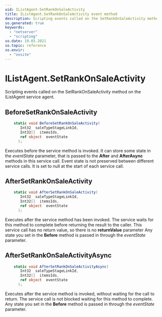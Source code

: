 ```yaml
---
uid: IListAgent-SetRankOnSaleActivity
title: IListAgent.SetRankOnSaleActivity event method
description: Scripting events called on the SetRankOnSaleActivity method on the IListAgent service agent.
so.generated: true
keywords:
  - "netserver"
  - "scripting"
so.date: 19.03.2021
so.topic: reference
so.envir:
  - "onsite"
---
```

# IListAgent.SetRankOnSaleActivity

Scripting events called on the <see cref='M:SuperOffice.CRM.Services.IListAgent.SetRankOnSaleActivity'>SetRankOnSaleActivity</see> method on the <see cref='IListAgent'>IListAgent</see>  service agent.

## BeforeSetRankOnSaleActivity
```cs
    static void BeforeSetRankOnSaleActivity(
       Int32  saleTypeStageLinkId,
       Int32[]  itemsIds,
       ref object  eventState
      );
```
Executes before the service method is invoked.
It can store some state in the *eventState* parameter, that is passed to the **After** and **AfterAsync** methods in this service call.
Event state is not preserved between different service calls. It is set to null at the start of each service call.
## AfterSetRankOnSaleActivity
```cs
    static void AfterSetRankOnSaleActivity(
       Int32  saleTypeStageLinkId,
       Int32[]  itemsIds,
       ref object  eventState
      );
```
Executes after the service method has been invoked. The service waits for this method to complete before returning the result to the caller.
This service call has no return value, so there is no **returnValue** parameter
Any state you set in the **Before** method is passed in through the *eventState* parameter.
## AfterSetRankOnSaleActivityAsync
```cs
    static void AfterSetRankOnSaleActivityAsync(
       Int32  saleTypeStageLinkId,
       Int32[]  itemsIds,
       ref object  eventState
      );
```
Executes after the service method is invoked, without waiting for the call to return.
The service call is not blocked waiting for this method to complete.
Any state you set in the **Before** method is passed in through the *eventState* parameter.

